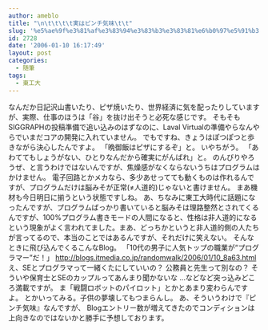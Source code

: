 ```yaml
---
author: ameblo
title: "\n\t\t\t\t実はピンチ気味\t\t"
slug: '%e5%ae%9f%e3%81%af%e3%83%94%e3%83%b3%e3%83%81%e6%b0%97%e5%91%b3'
id: 2728
date: '2006-01-10 16:17:49'
layout: post
categories:
  - 随筆
tags:
  - 東工大
---
```


なんだか日記沢山書いたり、ピザ焼いたり、世界経済に気を配ったりしていますが、実際、仕事のほうは「谷」を抜け出そうと必死な感じです。 そもそもSIGGRAPHの投稿準備で追い込みのはずなのに、Laval Virtualの準備やらなんやらでいまだコアの開発に入れていません。 でもですね、きょうはぽつぽつと歩きながら決心したんですよ。 「晩御飯はピザにするぞ」と。 いやちがう。 「あわててもしょうがない、ひとりなんだから確実にがんばれ」と。 のんびりやろうぜ、と言うわけではないんですが、焦燥感がなくならないうちはプログラムはかけません。 電子回路とかメカなら、多少あせってても動くものは作れるんですが、プログラムだけは脳みそが正常(≠人道的)じゃないと書けません。 まあ機材も今日明日に揃うという状態ですしね。 あ、ちなみに東工大時代に話題になったんですが、プログラムばっかり書いていると脳みそは理路整然とされてくるんですが、100%プログラム書きモードの人間になると、性格は非人道的になるという現象がよく言われてました。まあ、どっちかというと非人道的側の人たちが言ってるので、本当のことではあるんですが、それだけに笑えない。 そんなときに飛び込んでくるこんなBlog。 「10代の男子に人気トップの職業が“プログラマー”だ！」 http://blogs.itmedia.co.jp/randomwalk/2006/01/10_8a63.html え、SEとプログラマって一緒くたにしていいの？ 公務員と先生って別なの？ そういや保育士とSEのカップルってあんまり聞かないな …などなど突っ込みどころ満載ですが。 ま「戦闘ロボットのパイロット」とかとあまり変わらんですよ。 とかいってみる。子供の夢壊してもつまらんし。 あ、そういうわけで『ピンチ気味』なんですが、 Blogエントリー数が増えてきたのでコンディションは上向きなのではないかと勝手に予想しております。